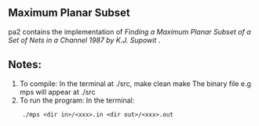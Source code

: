 ## Maximum Planar Subset
pa2 contains the implementation of *Finding a Maximum Planar Subset of a Set of Nets in a Channel 1987 by K.J. Supowit* .

## Notes:
1. To compile:
In the terminal at ./src,
make clean
make
The binary file e.g mps will appear at ./src
2. To run the program:
In the terminal:
```
    ./mps <dir in>/<xxx>.in <dir out>/<xxx>.out
```